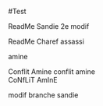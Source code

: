 #Test


ReadMe Sandie 2e modif

ReadMe Charef assassi

amine

Conflit Amine
conflit amine  
CoNfLiT AmInE



modif branche sandie
